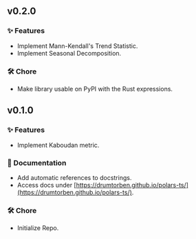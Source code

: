 ## v0.2.0

### ✨ Features

- Implement Mann-Kendall's Trend Statistic.
- Implement Seasonal Decomposition.

### 🛠️ Chore

- Make library usable on PyPI with the Rust expressions.

## v0.1.0

### ✨ Features

- Implement Kaboudan metric.

### 📖 Documentation

- Add automatic references to docstrings.
- Access docs under [https://drumtorben.github.io/polars-ts/](https://drumtorben.github.io/polars-ts/).


### 🛠️ Chore

- Initialize Repo.
